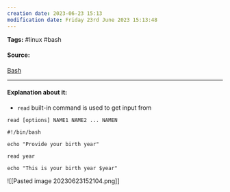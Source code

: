 ```yaml
---
creation date: 2023-06-23 15:13
modification date: Friday 23rd June 2023 15:13:48
---
```


**Tags:** #linux #bash

#### Source:
[Bash](https://tldp.org/LDP/Bash-Beginners-Guide/html/sect_08_02.html)

--------------------------------------

#### Explanation about it:

* `read` built-in command is used to get input from 

```
read [options] NAME1 NAME2 ... NAMEN
```

```
#!/bin/bash

echo "Provide your birth year"

read year

echo "This is your birth year $year"
```

![[Pasted image 20230623152104.png]]

